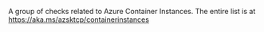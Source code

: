 A group of checks related to Azure Container Instances. The entire list is at https://aka.ms/azsktcp/containerinstances